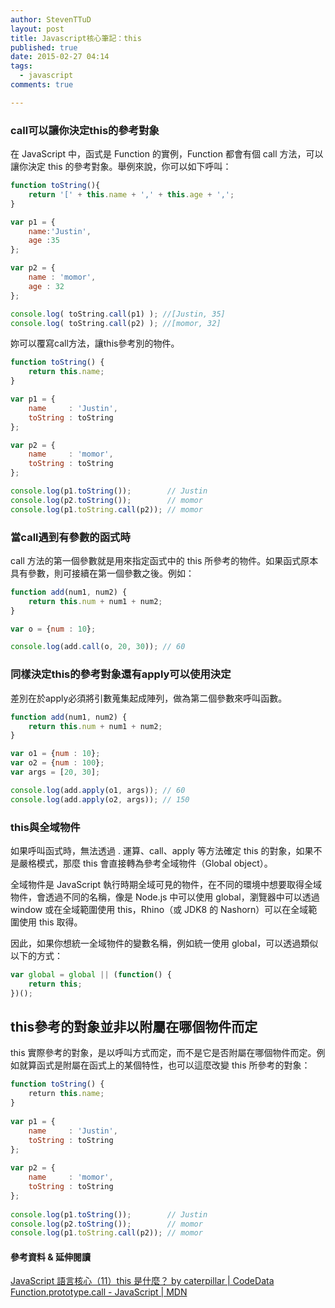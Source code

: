 ```yaml
---
author: StevenTTuD
layout: post
title: Javascript核心筆記：this
published: true
date: 2015-02-27 04:14
tags:
  - javascript
comments: true

---
```


### call可以讓你決定this的參考對象
在 JavaScript 中，函式是 Function 的實例，Function 都會有個 call 方法，可以讓你決定 this 的參考對象。舉例來說，你可以如下呼叫：
```js
function toString(){
	return '[' + this.name + ',' + this.age + ',';
}

var p1 = {
	name:'Justin',
	age :35
};

var p2 = {
	name : 'momor',
	age : 32
};

console.log( toString.call(p1) ); //[Justin, 35]
console.log( toString.call(p2) ); //[momor, 32]
```
妳可以覆寫call方法，讓this參考別的物件。
```js
function toString() {
    return this.name;
}

var p1 = {
    name     : 'Justin',
    toString : toString
};

var p2 = {
    name     : 'momor',
    toString : toString
};

console.log(p1.toString());        // Justin
console.log(p2.toString());        // momor
console.log(p1.toString.call(p2)); // momor
```

### 當call遇到有參數的函式時

call 方法的第一個參數就是用來指定函式中的 this 所參考的物件。如果函式原本具有參數，則可接續在第一個參數之後。例如：
```js
function add(num1, num2) {
    return this.num + num1 + num2;
}

var o = {num : 10};

console.log(add.call(o, 20, 30)); // 60
```

### 同樣決定this的參考對象還有apply可以使用決定
差別在於apply必須將引數蒐集起成陣列，做為第二個參數來呼叫函數。
```js
function add(num1, num2) {
    return this.num + num1 + num2;
}

var o1 = {num : 10};
var o2 = {num : 100};
var args = [20, 30];

console.log(add.apply(o1, args)); // 60
console.log(add.apply(o2, args)); // 150
```

### this與全域物件
如果呼叫函式時，無法透過 . 運算、call、apply 等方法確定 this 的對象，如果不是嚴格模式，那麼 this 會直接轉為參考全域物件（Global object）。

全域物件是 JavaScript 執行時期全域可見的物件，在不同的環境中想要取得全域物件，會透過不同的名稱，像是 Node.js 中可以使用 global，瀏覽器中可以透過 window 或在全域範圍使用 this，Rhino（或 JDK8 的 Nashorn）可以在全域範圍使用 this 取得。

因此，如果你想統一全域物件的變數名稱，例如統一使用 global，可以透過類似以下的方式：
```js
var global = global || (function() {
    return this;
})();
```

## this參考的對象並非以附屬在哪個物件而定
this 實際參考的對象，是以呼叫方式而定，而不是它是否附屬在哪個物件而定。例如就算函式是附屬在函式上的某個特性，也可以這麼改變 this 所參考的對象：
```js
function toString() {
    return this.name;
}
 
var p1 = {
    name     : 'Justin',
    toString : toString
};
 
var p2 = {
    name     : 'momor',
    toString : toString
};
 
console.log(p1.toString());        // Justin
console.log(p2.toString());        // momor
console.log(p1.toString.call(p2)); // momor
```


#### 參考資料 & 延伸閱讀
[JavaScript 語言核心（11）this 是什麼？ by caterpillar | CodeData](http://www.codedata.com.tw/javascript/essential-javascript-11-what-is-this/)
[Function.prototype.call - JavaScript | MDN](https://developer.mozilla.org/zh-TW/docs/Web/JavaScript/Reference/Global_Objects/Function/call)